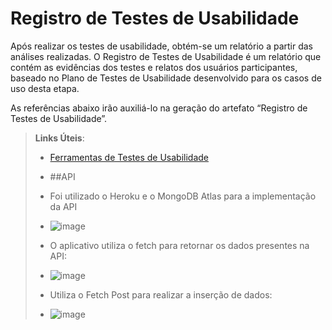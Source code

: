 # Registro de Testes de Usabilidade

Após realizar os testes de usabilidade, obtém-se um relatório a partir das análises realizadas. O Registro de Testes de Usabilidade é um relatório que contém as evidências dos testes e relatos dos usuários participantes, baseado no Plano de Testes de Usabilidade desenvolvido para os casos de uso desta etapa.

As referências abaixo irão auxiliá-lo na geração do artefato “Registro de Testes de Usabilidade”.

> **Links Úteis**:
> - [Ferramentas de Testes de Usabilidade](https://www.usability.gov/how-to-and-tools/resources/templates.html)
>
> - ##API
>
> - Foi utilizado o Heroku e o MongoDB Atlas para a implementação da API
>
> - ![image](https://github.com/ICEI-PUC-Minas-PMV-ADS/pmv-ads-2023-2-e4-proj-infra-t6-family-spend/assets/98751183/c1c9c53b-15bb-481e-99eb-8fb6ad2620cc)
>
> - O aplicativo utiliza o fetch para retornar os dados presentes na API:
>
> - ![image](https://github.com/ICEI-PUC-Minas-PMV-ADS/pmv-ads-2023-2-e4-proj-infra-t6-family-spend/assets/98751183/93e43f57-c5a4-48f6-915e-a64f6078904c)
>
> - Utiliza o Fetch Post para realizar a inserção de dados:
>
> - ![image](https://github.com/ICEI-PUC-Minas-PMV-ADS/pmv-ads-2023-2-e4-proj-infra-t6-family-spend/assets/98751183/61431a43-b5f0-43ae-8fbe-c73016619dda)
